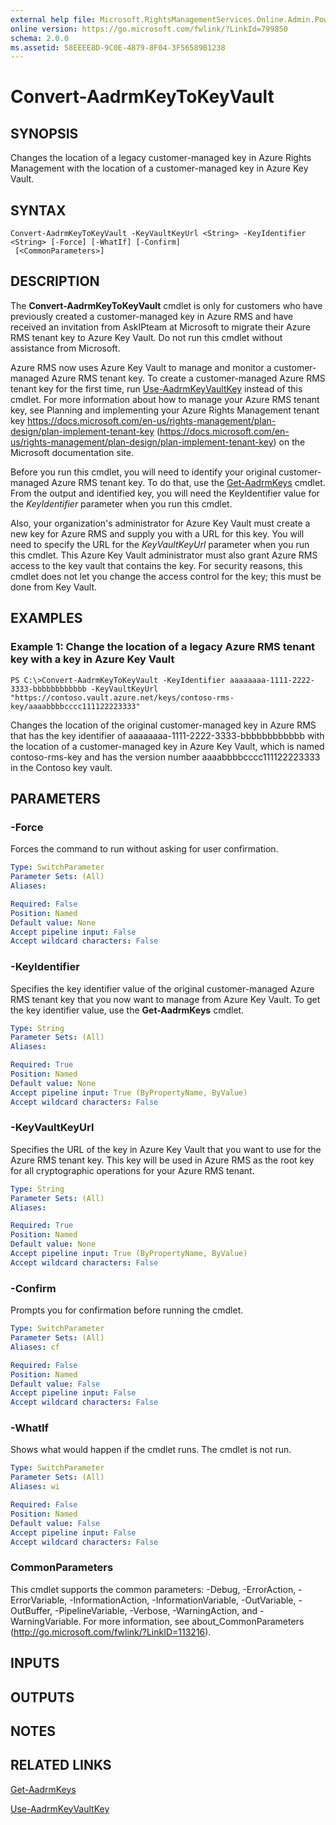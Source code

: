 ```yaml
---
external help file: Microsoft.RightsManagementServices.Online.Admin.PowerShell.dll-Help.xml
online version: https://go.microsoft.com/fwlink/?LinkId=799850
schema: 2.0.0
ms.assetid: 58EEEE8D-9C0E-4879-8F04-3F56589B1238
---
```


# Convert-AadrmKeyToKeyVault

## SYNOPSIS
Changes the location of a legacy customer-managed key in Azure Rights Management with the location of a customer-managed key in Azure Key Vault.

## SYNTAX

```
Convert-AadrmKeyToKeyVault -KeyVaultKeyUrl <String> -KeyIdentifier <String> [-Force] [-WhatIf] [-Confirm]
 [<CommonParameters>]
```

## DESCRIPTION
The **Convert-AadrmKeyToKeyVault** cmdlet is only for customers who have previously created a customer-managed key in Azure RMS and have received an invitation from AskIPteam at Microsoft to migrate their Azure RMS tenant key to Azure Key Vault.
Do not run this cmdlet without assistance from Microsoft.

Azure RMS now uses Azure Key Vault to manage and monitor a customer-managed Azure RMS tenant key.
To create a customer-managed Azure RMS tenant key for the first time, run [Use-AadrmKeyVaultKey](./Use-AadrmKeyVaultKey.md) instead of this cmdlet.
For more information about how to manage your Azure RMS tenant key, see Planning and implementing your Azure Rights Management tenant key https://docs.microsoft.com/en-us/rights-management/plan-design/plan-implement-tenant-key (https://docs.microsoft.com/en-us/rights-management/plan-design/plan-implement-tenant-key) on the Microsoft documentation site.

Before you run this cmdlet, you will need to identify your original customer-managed Azure RMS tenant key.
To do that, use the [Get-AadrmKeys](./Get-AadrmKeys.md) cmdlet.
From the output and identified key, you will need the KeyIdentifier value for the *KeyIdentifier* parameter when you run this cmdlet.

Also, your organization's administrator for Azure Key Vault must create a new key for Azure RMS and supply you with a URL for this key.
You will need to specify the URL for the *KeyVaultKeyUrl* parameter when you run this cmdlet.
This Azure Key Vault administrator must also grant Azure RMS access to the key vault that contains the key.
For security reasons, this cmdlet does not let you change the access control for the key; this must be done from Key Vault.

## EXAMPLES

### Example 1: Change the location of a legacy Azure RMS tenant key with a key in Azure Key Vault
```
PS C:\>Convert-AadrmKeyToKeyVault -KeyIdentifier aaaaaaaa-1111-2222-3333-bbbbbbbbbbbb -KeyVaultKeyUrl "https://contoso.vault.azure.net/keys/contoso-rms-key/aaaabbbbcccc111122223333"
```

Changes the location of the original customer-managed key in Azure RMS that has the key identifier of aaaaaaaa-1111-2222-3333-bbbbbbbbbbbb with the location of a customer-managed key in Azure Key Vault, which is named contoso-rms-key and has the version number aaaabbbbcccc111122223333 in the Contoso key vault.

## PARAMETERS

### -Force
Forces the command to run without asking for user confirmation.

```yaml
Type: SwitchParameter
Parameter Sets: (All)
Aliases:

Required: False
Position: Named
Default value: None
Accept pipeline input: False
Accept wildcard characters: False
```

### -KeyIdentifier
Specifies the key identifier value of the original customer-managed Azure RMS tenant key that you now want to manage from Azure Key Vault.
To get the key identifier value, use the **Get-AadrmKeys** cmdlet.

```yaml
Type: String
Parameter Sets: (All)
Aliases:

Required: True
Position: Named
Default value: None
Accept pipeline input: True (ByPropertyName, ByValue)
Accept wildcard characters: False
```

### -KeyVaultKeyUrl
Specifies the URL of the key in Azure Key Vault that you want to use for the Azure RMS tenant key.
This key will be used in Azure RMS as the root key for all cryptographic operations for your Azure RMS tenant.

```yaml
Type: String
Parameter Sets: (All)
Aliases:

Required: True
Position: Named
Default value: None
Accept pipeline input: True (ByPropertyName, ByValue)
Accept wildcard characters: False
```

### -Confirm
Prompts you for confirmation before running the cmdlet.

```yaml
Type: SwitchParameter
Parameter Sets: (All)
Aliases: cf

Required: False
Position: Named
Default value: False
Accept pipeline input: False
Accept wildcard characters: False
```

### -WhatIf
Shows what would happen if the cmdlet runs.
The cmdlet is not run.

```yaml
Type: SwitchParameter
Parameter Sets: (All)
Aliases: wi

Required: False
Position: Named
Default value: False
Accept pipeline input: False
Accept wildcard characters: False
```

### CommonParameters
This cmdlet supports the common parameters: -Debug, -ErrorAction, -ErrorVariable, -InformationAction, -InformationVariable, -OutVariable, -OutBuffer, -PipelineVariable, -Verbose, -WarningAction, and -WarningVariable. For more information, see about_CommonParameters (http://go.microsoft.com/fwlink/?LinkID=113216).

## INPUTS

## OUTPUTS

## NOTES

## RELATED LINKS

[Get-AadrmKeys](./Get-AadrmKeys.md)

[Use-AadrmKeyVaultKey](./Use-AadrmKeyVaultKey.md)
